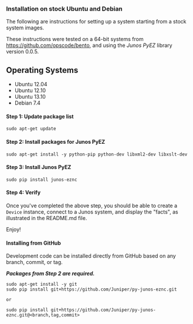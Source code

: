 ### Installation on stock Ubuntu and Debian

The following are instructions for setting up a system starting from a stock system images.

These instructions were tested on a 64-bit systems from https://github.com/opscode/bento, and using the _Junos PyEZ_ library version 0.0.5.

Operating Systems
---------------
- Ubuntu 12.04
- Ubuntu 12.10
- Ubuntu 13.10
- Debian 7.4


#### Step 1: Update package list

	sudo apt-get update

#### Step 2: Install packages for Junos PyEZ

    sudo apt-get install -y python-pip python-dev libxml2-dev libxslt-dev
	
#### Step 3: Install Junos PyEZ

    sudo pip install junos-eznc
    
#### Step 4: Verify 

Once you've completed the above step, you should be able to create a `Device` instance, connect to a Junos system, and display the "facts", as illustrated in the README.md file.

Enjoy!


#### Installing from GitHub

Development code can be installed directly from GitHub based on any branch, commit, or tag.

***Packages from Step 2 are required.***

    sudo apt-get install -y git
	sudo pip install git+https://github.com/Juniper/py-junos-eznc.git
	
	or
	
	sudo pip install git+https://github.com/Juniper/py-junos-eznc.git@<branch,tag,commit>
